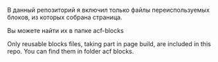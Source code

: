 В данный репозиторий я включил только файлы переиспользуемых блоков,
из которых собрана страница. 

Вы можете найти их в папке acf-blocks

Only reusable blocks files, taking part in page build, are included in this repo.
You can find them in folder acf blocks.

